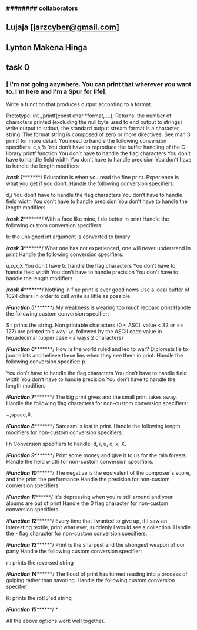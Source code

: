 ### ######## collaborators #################
## Lujaja [jarzcyber@gmail.com]
## Lynton Makena Hinga

## task 0
### [ I'm not going anywhere. You can print that wherever you want to. I'm here and I'm a Spur for life].
Write a function that produces output according to a format.

Prototype: int _printf(const char *format, ...);
Returns: the number of characters printed (excluding the null byte used to end output to strings)
write output to stdout, the standard output stream
format is a character string. The format string is composed of zero or more directives. See man 3 printf for more detail. You need to handle the following conversion specifiers:
c,s,%
You don’t have to reproduce the buffer handling of the C library printf function
You don’t have to handle the flag characters
You don’t have to handle field width
You don’t have to handle precision
You don’t have to handle the length modifiers

/*****************task 1************************/
Education is when you read the fine print. Experience is what you get if you don't.
Handle the following conversion specifiers:

d,i
You don’t have to handle the flag characters
You don’t have to handle field width
You don’t have to handle precision
You don’t have to handle the length modifiers

/*****************task 2************************/
With a face like mine, I do better in print
Handle the following custom conversion specifiers:

b: the unsigned int argument is converted to binary

/*****************task 3************************/
What one has not experienced, one will never understand in print
Handle the following conversion specifiers:

u,o,x,X
You don’t have to handle the flag characters
You don’t have to handle field width
You don’t have to handle precision
You don’t have to handle the length modifiers

/*****************task 4************************/
Nothing in fine print is ever good news
Use a local buffer of 1024 chars in order to call write as little as possible.

/*****************Function 5************************/
My weakness is wearing too much leopard print
Handle the following custom conversion specifier:

S : prints the string.
Non printable characters (0 < ASCII value < 32 or >= 127) are printed this way: \x, followed by the ASCII code value in hexadecimal (upper case - always 2 characters)

/*****************Function 6************************/
How is the world ruled and led to war? Diplomats lie to journalists and believe these lies when they see them in print.
Handle the following conversion specifier: p.

You don’t have to handle the flag characters
You don’t have to handle field width
You don’t have to handle precision
You don’t have to handle the length modifiers

/*****************Function 7************************/
The big print gives and the small print takes away.
Handle the following flag characters for non-custom conversion specifiers:

+,space,#.

/*****************Function 8************************/
Sarcasm is lost in print.
Handle the following length modifiers for non-custom conversion specifiers:

l
h
Conversion specifiers to handle: d, i, u, o, x, X.

/*****************Function 9************************/
Print some money and give it to us for the rain forests
Handle the field width for non-custom conversion specifiers.

/*****************Function 10***********************/
The negative is the equivalent of the composer's score, and the print the performance
Handle the precision for non-custom conversion specifiers.

/*****************Function 11***********************/
It's depressing when you're still around and your albums are out of print
Handle the 0 flag character for non-custom conversion specifiers.

/*****************Function 12***********************/
Every time that I wanted to give up, if I saw an interesting textile, print what ever, suddenly I would see a collection.
Handle the - flag character for non-custom conversion specifiers.

/*****************Function 13***********************/
Print is the sharpest and the strongest weapon of our party
Handle the following custom conversion specifier:

r : prints the reversed string

/*****************Function 14***********************/
The flood of print has turned reading into a process of gulping rather than savoring.
Handle the following custom conversion specifier:

R: prints the rot13'ed string

/*****************Function 15***********************/
*

All the above options work well together.










